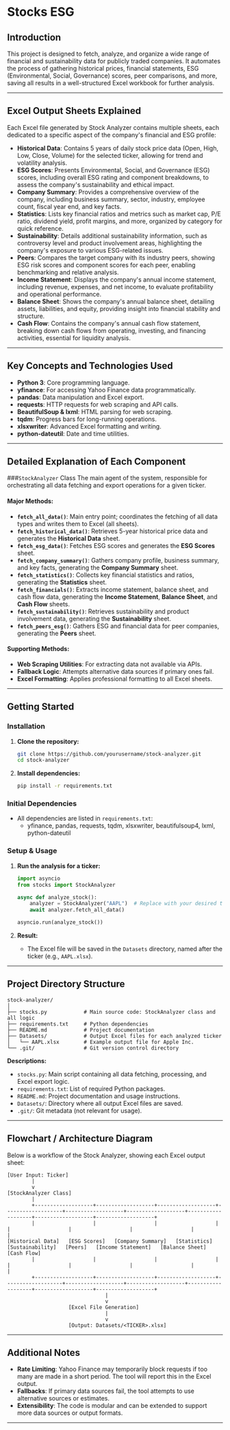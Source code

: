 # Stocks ESG

## Introduction

This project is designed to fetch, analyze, and organize a wide range of financial and sustainability data for publicly traded companies. It automates the process of gathering historical prices, financial statements, ESG (Environmental, Social, Governance) scores, peer comparisons, and more, saving all results in a well-structured Excel workbook for further analysis.

---

## Excel Output Sheets Explained

Each Excel file generated by Stock Analyzer contains multiple sheets, each dedicated to a specific aspect of the company's financial and ESG profile:

- **Historical Data**: Contains 5 years of daily stock price data (Open, High, Low, Close, Volume) for the selected ticker, allowing for trend and volatility analysis.
- **ESG Scores**: Presents Environmental, Social, and Governance (ESG) scores, including overall ESG rating and component breakdowns, to assess the company's sustainability and ethical impact.
- **Company Summary**: Provides a comprehensive overview of the company, including business summary, sector, industry, employee count, fiscal year end, and key facts.
- **Statistics**: Lists key financial ratios and metrics such as market cap, P/E ratio, dividend yield, profit margins, and more, organized by category for quick reference.
- **Sustainability**: Details additional sustainability information, such as controversy level and product involvement areas, highlighting the company's exposure to various ESG-related issues.
- **Peers**: Compares the target company with its industry peers, showing ESG risk scores and component scores for each peer, enabling benchmarking and relative analysis.
- **Income Statement**: Displays the company's annual income statement, including revenue, expenses, and net income, to evaluate profitability and operational performance.
- **Balance Sheet**: Shows the company's annual balance sheet, detailing assets, liabilities, and equity, providing insight into financial stability and structure.
- **Cash Flow**: Contains the company's annual cash flow statement, breaking down cash flows from operating, investing, and financing activities, essential for liquidity analysis.

---

## Key Concepts and Technologies Used

- **Python 3**: Core programming language.
- **yfinance**: For accessing Yahoo Finance data programmatically.
- **pandas**: Data manipulation and Excel export.
- **requests**: HTTP requests for web scraping and API calls.
- **BeautifulSoup & lxml**: HTML parsing for web scraping.
- **tqdm**: Progress bars for long-running operations.
- **xlsxwriter**: Advanced Excel formatting and writing.
- **python-dateutil**: Date and time utilities.

---

## Detailed Explanation of Each Component

###`StockAnalyzer` Class
The main agent of the system, responsible for orchestrating all data fetching and export operations for a given ticker.

#### Major Methods:
- **`fetch_all_data()`**: Main entry point; coordinates the fetching of all data types and writes them to Excel (all sheets).
- **`fetch_historical_data()`**: Retrieves 5-year historical price data and generates the **Historical Data** sheet.
- **`fetch_esg_data()`**: Fetches ESG scores and generates the **ESG Scores** sheet.
- **`fetch_company_summary()`**: Gathers company profile, business summary, and key facts, generating the **Company Summary** sheet.
- **`fetch_statistics()`**: Collects key financial statistics and ratios, generating the **Statistics** sheet.
- **`fetch_financials()`**: Extracts income statement, balance sheet, and cash flow data, generating the **Income Statement**, **Balance Sheet**, and **Cash Flow** sheets.
- **`fetch_sustainability()`**: Retrieves sustainability and product involvement data, generating the **Sustainability** sheet.
- **`fetch_peers_esg()`**: Gathers ESG and financial data for peer companies, generating the **Peers** sheet.

#### Supporting Methods:
- **Web Scraping Utilities**: For extracting data not available via APIs.
- **Fallback Logic**: Attempts alternative data sources if primary ones fail.
- **Excel Formatting**: Applies professional formatting to all Excel sheets.

---

## Getting Started

### Installation

1. **Clone the repository:**
   ```sh
   git clone https://github.com/yourusername/stock-analyzer.git
   cd stock-analyzer
   ```

2. **Install dependencies:**
   ```sh
   pip install -r requirements.txt
   ```

### Initial Dependencies

- All dependencies are listed in `requirements.txt`:
  - yfinance, pandas, requests, tqdm, xlsxwriter, beautifulsoup4, lxml, python-dateutil

### Setup & Usage

1. **Run the analysis for a ticker:**
   ```python
   import asyncio
   from stocks import StockAnalyzer

   async def analyze_stock():
       analyzer = StockAnalyzer("AAPL")  # Replace with your desired ticker
       await analyzer.fetch_all_data()

   asyncio.run(analyze_stock())
   ```

2. **Result:**
   - The Excel file will be saved in the `Datasets` directory, named after the ticker (e.g., `AAPL.xlsx`).

---

## Project Directory Structure

```
stock-analyzer/
│
├── stocks.py            # Main source code: StockAnalyzer class and all logic
├── requirements.txt     # Python dependencies
├── README.md            # Project documentation
├── Datasets/            # Output Excel files for each analyzed ticker
│   └── AAPL.xlsx        # Example output file for Apple Inc.
└── .git/                # Git version control directory
```

**Descriptions:**
- `stocks.py`: Main script containing all data fetching, processing, and Excel export logic.
- `requirements.txt`: List of required Python packages.
- `README.md`: Project documentation and usage instructions.
- `Datasets/`: Directory where all output Excel files are saved.
- `.git/`: Git metadata (not relevant for usage).

---

## Flowchart / Architecture Diagram

Below is a workflow of the Stock Analyzer, showing each Excel output sheet:

```
[User Input: Ticker]
        |
        v
[StockAnalyzer Class]
        |
        +-------------------+-------------------+-------------------+-------------------+-------------------+-------------------+-------------------+-------------------+-------------------+
        |                   |                   |                   |                   |                   |                   |                   |                   |
[Historical Data]   [ESG Scores]   [Company Summary]   [Statistics]   [Sustainability]   [Peers]   [Income Statement]   [Balance Sheet]   [Cash Flow]
        |                   |                   |                   |                   |                   |                   |                   |                   |
        +-------------------+-------------------+-------------------+-------------------+-------------------+-------------------+-------------------+-------------------+-------------------+
                                |
                                v
                    [Excel File Generation]
                                |
                                v
                    [Output: Datasets/<TICKER>.xlsx]
```

---

## Additional Notes

- **Rate Limiting**: Yahoo Finance may temporarily block requests if too many are made in a short period. The tool will report this in the Excel output.
- **Fallbacks**: If primary data sources fail, the tool attempts to use alternative sources or estimates.
- **Extensibility**: The code is modular and can be extended to support more data sources or output formats.

---

